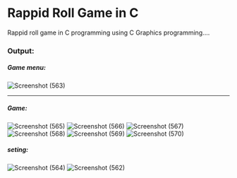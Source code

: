# Rappid Roll Game in C
Rappid roll game in C programming using C Graphics programming....
<h3>Output:</h3>
<h5> Game menu:</h5>

![Screenshot (563)](https://github.com/hey-its-d2t2/RappidRoll_game-in_C/assets/63626210/51dd5a9d-f0ba-4c59-bd42-e90efaec10ef)
<hr>
<h5>Game: </h5>

![Screenshot (565)](https://github.com/hey-its-d2t2/RappidRoll_game-in_C/assets/63626210/569a58ad-6c59-4ede-ab81-57b601fdbaab)
![Screenshot (566)](https://github.com/hey-its-d2t2/RappidRoll_game-in_C/assets/63626210/002326d2-bade-49df-8c51-44dbd958a5c9)
![Screenshot (567)](https://github.com/hey-its-d2t2/RappidRoll_game-in_C/assets/63626210/89afb3a8-860d-444e-9116-99ec5a6f63b6)
![Screenshot (568)](https://github.com/hey-its-d2t2/RappidRoll_game-in_C/assets/63626210/25f54691-035e-4967-8cf4-2adfff3cd841)
![Screenshot (569)](https://github.com/hey-its-d2t2/RappidRoll_game-in_C/assets/63626210/bf36d4e5-468d-41b5-b30e-9b26de5d22b5)
![Screenshot (570)](https://github.com/hey-its-d2t2/RappidRoll_game-in_C/assets/63626210/0d1caaa0-c50f-47e1-a93f-c91868b0f0f7)

<h5>seting:</h5>

![Screenshot (564)](https://github.com/hey-its-d2t2/RappidRoll_game-in_C/assets/63626210/fb0e35a4-9a2a-49f8-a6f3-5f05bf8c27cd)
![Screenshot (562)](https://github.com/hey-its-d2t2/RappidRoll_game-in_C/assets/63626210/c23bee43-0b4f-4058-bc6f-2073cf5ded27)
